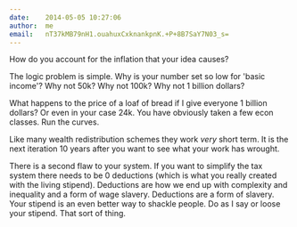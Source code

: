 ```yaml
---
date:    2014-05-05 10:27:06
author:  me
email:   nT37kMB79nH1.ouahuxCxknankpnK.+P+8B7SaY7N03_s=
---
```


How do you account for the inflation that your idea causes?

The logic problem is simple.  Why is your number set so low for 'basic
income'?  Why not 50k?  Why not 100k?  Why not 1 billion dollars?

What happens to the price of a loaf of bread if I give everyone 1
billion dollars?  Or even in your case 24k.  You have obviously taken
a few econ classes.  Run the curves.

Like many wealth redistribution schemes they work *very* short term.
It is the next iteration 10 years after you want to see what your work
has wrought.

There is a second flaw to your system.  If you want to simplify the
tax system there needs to be 0 deductions (which is what you really
created with the living stipend).  Deductions are how we end up with
complexity and inequality and a form of wage slavery.  Deductions are
a form of slavery.  Your stipend is an even better way to shackle
people.  Do as I say or loose your stipend.  That sort of thing.
